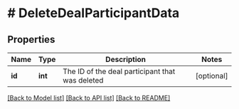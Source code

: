 # # DeleteDealParticipantData

## Properties

Name | Type | Description | Notes
------------ | ------------- | ------------- | -------------
**id** | **int** | The ID of the deal participant that was deleted | [optional]

[[Back to Model list]](../README.md#documentation-for-models) [[Back to API list]](../README.md#documentation-for-api-endpoints) [[Back to README]](../README.md)
